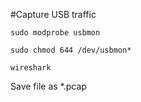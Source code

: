 

#Capture USB traffic


	sudo modprobe usbmon
	
	sudo chmod 644 /dev/usbmon*
	
	wireshark
	
Save file as *.pcap

